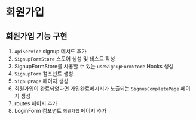 # 회원가입

## 회원가입 기능 구현

1. `ApiService` signup 메서드 추가
2. `SignupFormStore` 스토어 생성 및 테스트 작성
3. SignupFormStore를 사용할 수 있는 `useSignupFormStore` Hooks 생성
4. `SignupForm` 컴포넌트 생성
5. `SignupPage` 페이지 생성
6. 회원가입이 완료되었다면 가입완료메시지가 노출되는 `SignupCompletePage` 페이지 생성
7. routes 페이지 추가
8. LoginForm 컴포넌트 `회원가입` 페이지 추가

